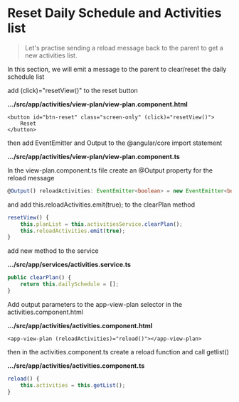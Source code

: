 # Reset Daily Schedule and Activities list

> Let's practise sending a reload message back to the parent to get a new activities list.

In this section, we will emit a message to the parent to clear/reset the daily schedule list

add \(click\)="resetView\(\)" to the reset button

**.../src/app/activities/view-plan/view-plan.component.html**

```markup
<button id="btn-reset" class="screen-only" (click)="resetView()">
    Reset
</button>
```

then add EventEmitter and Output to the @angular/core import statement

**.../src/app/activities/view-plan/view-plan.component.ts**

In the view-plan.component.ts file create an @Output property for the reload message

```typescript
@Output() reloadActivities: EventEmitter<boolean> = new EventEmitter<boolean>();
```

and add this.reloadActivities.emit\(true\); to the clearPlan method

```typescript
resetView() {
    this.planList = this.activitiesService.clearPlan();
    this.reloadActivities.emit(true);
}
```

add new method to the service

**.../src/app/services/activities.service.ts**

```typescript
public clearPlan() {
    return this.dailySchedule = [];
}
```

Add output parameters to the app-view-plan selector in the activities.component.html

**.../src/app/activities/activities.component.html**

```markup
<app-view-plan (reloadActivities)="reload()"></app-view-plan>
```

then in the activities.component.ts create a reload function and call getlist\(\)

**.../src/app/activities/activities.component.ts**

```typescript
reload() {
    this.activities = this.getList();
}
```

